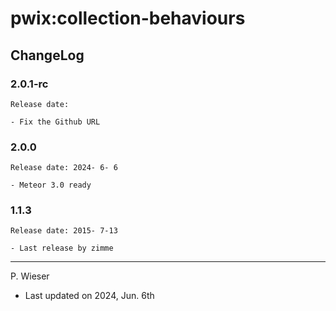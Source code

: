 # pwix:collection-behaviours

## ChangeLog

### 2.0.1-rc

    Release date: 

    - Fix the Github URL

### 2.0.0

    Release date: 2024- 6- 6

    - Meteor 3.0 ready

### 1.1.3

    Release date: 2015- 7-13

    - Last release by zimme

---
P. Wieser
- Last updated on 2024, Jun. 6th
